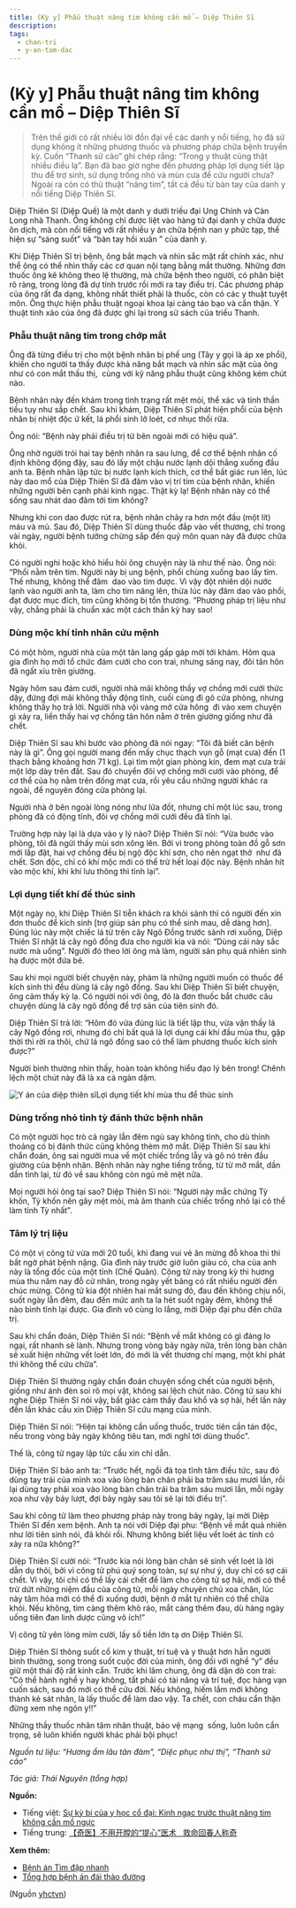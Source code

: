 ```yaml
---
title: (Kỳ y] Phẫu thuật nâng tim không cần mổ – Diệp Thiên Sĩ
description: 
tags:
  - chan-tri
  - y-an-tam-dac
---
```


# (Kỳ y] Phẫu thuật nâng tim không cần mổ – Diệp Thiên Sĩ 

> Trên thế giới có rất nhiều lời đồn đại về các danh y nổi tiếng, họ đã sử dụng không ít những phương thuốc và phương pháp chữa bệnh truyền kỳ. Cuốn “Thanh sử cảo” ghi chép rằng: “Trong y thuật cũng thật nhiều điều lạ”. Bạn đã bao giờ nghe đến phương pháp lợi dụng tiết lập thu để trợ sinh, sử dụng trống nhỏ và mùn cưa để cứu người chưa? Ngoài ra còn có thủ thuật “nâng tim”, tất cả đều từ bàn tay của danh y nổi tiếng Diệp Thiên Sĩ.


Diệp Thiên Sĩ (Diệp Quế) là một danh y dưới triều đại Ung Chính và Càn Long nhà Thanh. Ông không chỉ được liệt vào hàng tứ đại danh y chữa được ôn dịch, mà còn nổi tiếng với rất nhiều y án chữa bệnh nan y phức tạp, thể hiện sự “sáng suốt” và “bàn tay hồi xuân ” của danh y.


Khi Diệp Thiên Sĩ trị bệnh, ông bắt mạch và nhìn sắc mặt rất chính xác, như thể ông có thể nhìn thấy các cơ quan nội tạng bằng mắt thường. Những đơn thuốc ông kê không theo lệ thường, mà chữa bệnh theo người, có phân biệt rõ ràng, trong lòng đã dự tính trước rồi mới ra tay điều trị. Các phương pháp của ông rất đa dạng, không nhất thiết phải là thuốc, còn có các y thuật tuyệt môn. Ông thực hiện phẫu thuật ngoại khoa lại càng táo bạo và cẩn thận. Y thuật tinh xảo của ông đã được ghi lại trong sử sách của triều Thanh.


### **Phẫu thuật nâng tim trong chớp mắt**


Ông đã từng điều trị cho một bệnh nhân bị phế ung (Tây y gọi là áp xe phổi), khiến cho người ta thấy được khả năng bắt mạch và nhìn sắc mặt của ông như có con mắt thấu thị,  cùng với kỹ năng phẫu thuật cũng không kém chút nào.


Bệnh nhân này đến khám trong tình trạng rất mệt mỏi, thể xác và tinh thần tiều tụy như sắp chết. Sau khi khám, Diệp Thiên Sĩ phát hiện phổi của bệnh nhân bị nhiệt độc ứ kết, lá phổi sinh lở loét, cơ nhục thối rữa.


Ông nói: “Bệnh này phải điều trị từ bên ngoài mới có hiệu quả”.


Ông nhờ người trói hai tay bệnh nhân ra sau lưng, để cơ thể bệnh nhân cố định không động đậy, sau đó lấy một chậu nước lạnh dội thẳng xuống đầu anh ta. Bệnh nhân lập tức bị nước lạnh kích thích, cơ thể bất giác run lên, lúc này dao mổ của Diệp Thiên Sĩ đã đâm vào vị trí tim của bệnh nhân, khiến những người bên cạnh phải kinh ngạc. Thật kỳ lạ! Bệnh nhân này có thể sống sau nhát dao đâm tới tim không?





Nhưng khi con dao được rút ra, bệnh nhân chảy ra hơn một đấu (một lít)  máu và mủ. Sau đó, Diệp Thiên Sĩ dùng thuốc đắp vào vết thương, chỉ trong vài ngày, người bệnh tưởng chừng sắp đến quỷ môn quan này đã được chữa khỏi.


Có người nghi hoặc khó hiểu hỏi ông chuyện này là như thế nào. Ông nói: “Phổi nằm trên tim. Người này bị ung bệnh, phổi chùng xuống bao lấy tim. Thế nhưng, không thể đâm  dao vào tim được. Vì vậy đột nhiên dội nước lạnh vào người anh ta, làm cho tim nâng lên, thừa lúc này đâm dao vào phổi, đạt được mục đích, tim cũng không bị tổn thương. “Phương pháp trị liệu như vậy, chẳng phải là chuẩn xác một cách thần kỳ hay sao!


### **Dùng mộc khí tỉnh nhân cứu mệnh**


Có một hôm, người nhà của một tân lang gấp gáp mời tới khám. Hôm qua gia đình họ mới tổ chức đám cưới cho con trai, nhưng sáng nay, đôi tân hôn đã ngất xỉu trên giường.


Ngày hôm sau đám cưới, người nhà mãi không thấy vợ chồng mới cưới thức dậy, đứng đợi mãi không thấy động tĩnh, cuối cùng đi gõ cửa phòng, nhưng không thấy họ trả lời. Người nhà vội vàng mở cửa hông  đi vào xem chuyện gì xảy ra, liền thấy hai vợ chồng tân hôn nằm ở trên giường giống như đã chết.


Diệp Thiên Sĩ sau khi bước vào phòng đã nói ngay: “Tôi đã biết căn bệnh này là gì”. Ông gọi người mang đến mấy chục thạch vụn gỗ (mạt cưa) đến (1 thạch bằng khoảng hơn 71 kg). Lại tìm một gian phòng kín, đem mạt cưa trải một lớp dày trên đất. Sau đó chuyển đôi vợ chồng mới cưới vào phòng, để cơ thể của họ nằm trên đống mạt cưa, rồi yêu cầu những người khác ra ngoài, để nguyên đóng cửa phòng lại.


Người nhà ở bên ngoài lòng nóng như lửa đốt, nhưng chỉ một lúc sau, trong phòng đã có động tĩnh, đôi vợ chồng mới cưới đều đã tĩnh lại.


Trường hợp này lại là dựa vào y lý nào? Diệp Thiên Sĩ nói: “Vừa bước vào phòng, tôi đã ngửi thấy mùi sơn xông lên. Bởi vì trong phòng toàn đồ gỗ sơn mới lắp đặt, hai vợ chồng đều bị ngộ độc khí sơn, cho nên ngạt thở  như đã chết. Sơn độc, chỉ có khí mộc mới có thể trừ hết loại độc này. Bệnh nhân hít vào mộc khí, khi khí lưu thông thì tỉnh lại”.


### **Lợi dụng tiết khí để thúc sinh**


Một ngày nọ, khi Diệp Thiên Sĩ tiễn khách ra khỏi sảnh thì có người đến xin đơn thuốc để kích sinh [trợ giúp sản phụ có thể sinh mau, dễ dàng hơn]. Đúng lúc này một chiếc lá từ trên cây Ngô Đồng trước sảnh rơi xuống, Diệp Thiên Sĩ nhặt lá cây ngô đồng đưa cho người kia và nói: “Dùng cái này sắc nước mà uống”. Người đó theo lời ông mà làm, người sản phụ quả nhiên sinh hạ được một đứa bé.


Sau khi mọi người biết chuyện này, phàm là những người muốn có thuốc để kích sinh thì đều dùng lá cây ngô đồng. Sau khi Diệp Thiên Sĩ biết chuyện, ông cảm thấy kỳ lạ. Có người nói với ông, đó là đơn thuốc bắt chước câu chuyện dùng lá cây ngô đồng để trợ sản của tiên sinh đó.


Diệp Thiên Sĩ trả lời: “Hôm đó vừa đúng lúc là tiết lập thu, vừa vặn thấy lá cây Ngô đồng rơi, nhưng đó chỉ bất quá là lợi dụng cái khí đầu mùa thu, gặp thời thì rời ra thôi, chứ lá ngô đồng sao có thể làm phương thuốc kích sinh được?”


Người bình thường nhìn thấy, hoàn toàn không hiểu đạo lý bên trong! Chênh lệch một chút này đã là xa cả ngàn dặm.


![Y án của diệp thiên sĩ](/imgs/yhctvn/Loi-dung-tiet-khi-mua-thu-de-thuc-sinh.jpg)Lợi dụng tiết khí mùa thu để thúc sinh


### **Dùng trống nhỏ tỉnh tỳ đánh thức bệnh nhân**


Có một người học trò cả ngày lẫn đêm ngủ say không tỉnh, cho dù thỉnh thoảng có bị đánh thức cũng không thèm mở mắt. Diệp Thiên Sĩ sau khi chẩn đoán, ông sai người mua về một chiếc trống lẫy và gõ nó trên đầu giường của bệnh nhân. Bệnh nhân này nghe tiếng trống, từ từ mở mắt, dần dần tỉnh lại, từ đó về sau không còn ngủ mê mệt nữa.


Mọi người hỏi ông tại sao? Diệp Thiên Sĩ nói: “Người này mắc chứng Tỳ khốn, Tỳ khốn nên gây mệt mỏi, mà âm thanh của chiếc trống nhỏ lại có thể làm tỉnh Tỳ nhất”.


### **Tâm lý trị liệu**


Có một vị công tử vừa mới 20 tuổi, khi đang vui vẻ ăn mừng đỗ khoa thi thì bất ngờ phát bệnh nặng. Gia đình này trước giờ luôn giàu có, cha của anh này là tổng đốc của một tỉnh (Chế Quân). Công tử này trong kỳ thi hương mùa thu năm nay đỗ cử nhân, trong ngày yết bảng có rất nhiều người đến chúc mừng. Công tử kia đột nhiên hai mắt sưng đỏ, đau đến không chịu nổi, suốt ngày lẫn đêm, đau đến mức anh ta la hét suốt ngày đêm, không thể nào bình tĩnh lại được. Gia đình vô cùng lo lắng, mời Diệp đại phu đến chữa trị.


Sau khi chẩn đoán, Diệp Thiên Sĩ nói: “Bệnh về mắt không có gì đáng lo ngại, rất nhanh sẽ lành. Nhưng trong vòng bảy ngày nữa, trên lòng bàn chân sẽ xuất hiện những vết loét lớn, đó mới là vết thương chí mạng, một khi phát thì không thể cứu chữa”.


Diệp Thiên Sĩ thường ngày chẩn đoán chuyện sống chết của người bệnh, giống như ánh đèn soi rõ mọi vật, không sai lệch chút nào. Công tử sau khi nghe Diệp Thiên Sĩ nói vậy, bất giác cảm thấy đau khổ và sợ hãi, hết lần này đến lần khác cầu xin Diệp Thiên Sĩ cứu mạng của mình.


Diệp Thiên Sĩ nói: “Hiện tại không cần uống thuốc, trước tiên cần tán độc, nếu trong vòng bảy ngày không tiêu tan, mới nghĩ tới dùng thuốc”.


Thế là, công tử ngay lập tức cầu xin chỉ dẫn.


Diệp Thiên Sĩ bảo anh ta: “Trước hết, ngồi đả tọa tĩnh tâm điều tức, sau đó dùng tay trái của mình xoa vào lòng bàn chân phải ba trăm sáu mươi lần, rồi lại dùng tay phải xoa vào lòng bàn chân trái ba trăm sáu mươi lần, mỗi ngày xoa như vậy bảy lượt, đợi bảy ngày sau tôi sẽ lại tới điều trị”.


Sau khi công tử làm theo phương pháp này trong bảy ngày, lại mời Diệp Thiên Sĩ đến xem bệnh. Anh ta nói với Diệp đại phu: “Bệnh về mắt quả nhiên như lời tiên sinh nói, đã khỏi rồi. Nhưng không biết liệu vết loét ác tính có xảy ra nữa không?”


Diệp Thiên Sĩ cười nói: “Trước kia nói lòng bàn chân sẽ sinh vết loét là lời dẫn dụ thôi, bởi vì công tử phú quý song toàn, sự sự như ý, duy chỉ có sợ cái chết. Vì vậy, tôi chỉ có thể lấy cái chết để làm cho công tử sợ hãi, mới có thể trừ dứt những niệm đầu của công tử, mỗi ngày chuyên chú xoa chân, lúc này tâm hỏa mới có thể đi xuống dưới, bệnh ở mắt tự nhiên có thể chữa khỏi. Nếu không, tim càng thêm khô ráo, mắt càng thêm đau, dù hàng ngày uống tiên đan linh dược cũng vô ích!”


Vị công tử yên lòng mỉm cười, lấy số tiền lớn tạ ơn Diệp Thiên Sĩ.


Diệp Thiên Sĩ thông suốt cổ kim y thuật, trí tuệ và y thuật hơn hẳn người bình thường, song trong suốt cuộc đời của mình, ông đối với nghề “y” đều giữ một thái độ rất kính cẩn. Trước khi lâm chung, ông đã dặn dò con trai: “Có thể hành nghề y hay không, tất phải có tài năng và trí tuệ, đọc hàng vạn cuốn sách, sau đó mới có thể cứu đời. Nếu không, hiếm lắm mới không thành kẻ sát nhân, là lấy thuốc để làm dao vậy. Ta chết, con cháu cẩn thận đừng xem nhẹ ngôn y!!”


Những thầy thuốc nhân tâm nhân thuật, bảo vệ mạng  sống, luôn luôn cẩn trọng, sẽ luôn khiến người khác phải bội phục!


*Nguồn tư liệu: “Hương ẩm lâu tân đàm”, “Diệc phục như thị”, “Thanh sử cảo”*


*Tác giả: Thái Nguyên (tổng hợp)*


**Nguồn:**


* Tiếng việt: [Sự kỳ bí của y học cổ đại: Kinh ngạc trước thuật nâng tim không cần mổ ngực](https://www.epochtimesviet.com/su-ky-bi-cua-y-hoc-co-dai-kinh-ngac-truoc-thuat-nang-tim-khong-can-mo-nguc_273204.html)
* Tiếng trung: [【奇医】不用开膛的“提心”医术   救命回春人称奇](https://www.epochtimes.com/gb/22/1/20/n13518302.htm)


**Xem thêm:**


* [Bệnh án Tim đập nhanh](/yhctvn/benh-an-tim-dap-nhanh/)
* [Tổng hợp bệnh án đái thào đường](/yhctvn/tong-hop-benh-an-dai-thao-duong/)

(Nguồn <a href="https://yhctvn.com/ky-y-phau-thuat-nang-tim-khong-can-mo-diep-thien-si/" target="_blank">yhctvn</a>)
